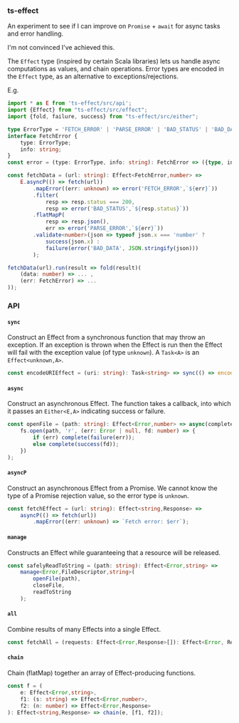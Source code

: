 ### ts-effect

An experiment to see if I can improve on `Promise` + `await` for async tasks and error handling.

I'm not convinced I've achieved this.

The `Effect` type (inspired by certain Scala libraries) lets us handle async computations as values, and chain operations.
Error types are encoded in the `Effect` type, as an alternative to exceptions/rejections.

E.g.

```typescript
import * as E from 'ts-effect/src/api';
import {Effect} from "ts-effect/src/effect";
import {fold, failure, success} from "ts-effect/src/either";

type ErrorType = 'FETCH_ERROR' | 'PARSE_ERROR' | 'BAD_STATUS' | 'BAD_DATA';
interface FetchError {
    type: ErrorType;
    info: string;
}
const error = (type: ErrorType, info: string): FetchError => ({type, info});

const fetchData = (url: string): Effect<FetchError,number> =>
    E.asyncP(() => fetch(url))
        .mapError((err: unknown) => error('FETCH_ERROR',`${err}`))
        .filter(
            resp => resp.status === 200, 
            resp => error('BAD_STATUS',`${resp.status}`))
        .flatMapP(
            resp => resp.json(), 
            err => error('PARSE_ERROR',`${err}`))
        .validate<number>(json => typeof json.x === 'number' ?
            success(json.x) :
            failure(error('BAD_DATA', JSON.stringify(json)))
        );

fetchData(url).run(result => fold(result)(
    (data: number) => ... ,
    (err: FetchError) => ...
));
```

### API

#### `sync`
Construct an Effect from a synchronous function that may throw an exception.
If an exception is thrown when the Effect is run then the Effect will fail with the exception value (of type `unknown`).
A `Task<A>` is an `Effect<unknown,A>`.

```typescript
const encodeURIEffect = (uri: string): Task<string> => sync(() => encodeURI(uri))
```

#### `async`
Construct an asynchronous Effect. The function takes a callback, into which it passes an `Either<E,A>` indicating success or failure.
```typescript
const openFile = (path: string): Effect<Error,number> => async(complete =>
    fs.open(path, 'r', (err: Error | null, fd: number) => {
        if (err) complete(failure(err));
        else complete(success(fd));
    })
);
```

#### `asyncP`
Construct an asynchronous Effect from a Promise. We cannot know the type of a Promise rejection value, so the error type is `unknown`.
```typescript
const fetchEffect = (url: string): Effect<string,Response> => 
    asyncP(() => fetch(url))
        .mapError((err: unknown) => `Fetch error: $err`);
```

#### `manage`
Constructs an Effect while guaranteeing that a resource will be released.
```typescript
const safelyReadToString = (path: string): Effect<Error,string> =>
    manage<Error,FileDescriptor,string>(
        openFile(path),
        closeFile,
        readToString
    );
```

#### `all`
Combine results of many Effects into a single Effect.
```typescript
const fetchAll = (requests: Effect<Error,Response>[]): Effect<Error, Response[]> => all(requests);
```

#### `chain`
Chain (flatMap) together an array of Effect-producing functions.
```typescript
const f = (
    e: Effect<Error,string>,
    f1: (s: string) => Effect<Error,number>,
    f2: (n: number) => Effect<Error,Response>
): Effect<string,Response> => chain(e, [f1, f2]);
```
